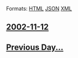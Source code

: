 
Formats: [HTML](2002/11/12/index.html)  [JSON](2002/11/12/index.json)  [XML](2002/11/12/index.xml)  

## [2002-11-12](/news/2002/11/12/index.md)

## [Previous Day...](/news/2002/11/11/index.md)

